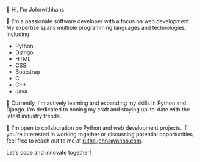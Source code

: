 👋 Hi, I'm Johnwithhans

👀 I'm a passionate software developer with a focus on web development. My expertise spans multiple programming languages and technologies, including:

- Python
- Django
- HTML
- CSS
- Bootstrap
- C
- C++
- Java

🌱 Currently, I'm actively learning and expanding my skills in Python and Django. I'm dedicated to honing my craft and staying up-to-date with the latest industry trends.

💼 I'm open to collaboration on Python and web development projects. If you're interested in working together or discussing potential opportunities, feel free to reach out to me at rutha.john@yahoo.com.

Let's code and innovate together!

<!---
Johnwithhans/Johnwithhans is a ✨ special ✨ repository because its `README.md` (this file) appears on your GitHub profile.
You can click the Preview link to take a look at your changes.
--->
